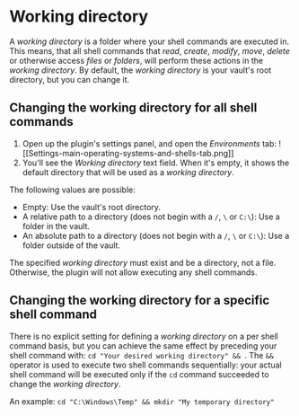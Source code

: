 # Working directory

A *working directory* is a folder where your shell commands are executed in. This means, that all shell commands that *read*, *create*, *modify*, *move*, *delete* or otherwise access *files* or *folders*, will perform these actions in the *working directory*. By default, the *working directory* is your vault's root directory, but you can change it.

## Changing the working directory for all shell commands
1. Open up the plugin's settings panel, and open the *Environments* tab:
	![[Settings-main-operating-systems-and-shells-tab.png]]
2. You'll see the *Working directory* text field. When it's empty, it shows the default directory that will be used as a *working directory*.

The following values are possible:
- Empty: Use the vault's root directory.
- A relative path to a directory (does not begin with a `/`, `\` or `C:\`): Use a folder in the vault.
- An absolute path to a directory (does not begin with a `/`, `\` or `C:\`): Use a folder outside of the vault.

The specified *working directory* must exist and be a directory, not a file. Otherwise, the plugin will not allow executing any shell commands.

## Changing the working directory for a specific shell command
There is no explicit setting for defining a *working directory* on a per shell command basis, but you can achieve the same effect by preceding your shell command with: `cd "Your desired working directory" && `. The `&&` operator is used to execute two shell commands sequentially: your actual shell command will be executed only if the `cd` command succeeded to change the *working directory*.

An example: `cd "C:\Windows\Temp" && mkdir "My temporary directory"`